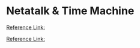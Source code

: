 # Netatalk & Time Machine

[Reference Link: ](https://cwill.us/netatalk-install-on-ubuntu-16-04/)

[Reference Link: ](https://samuelhewitt.com/blog/2015-09-12-debian-linux-server-mac-os-time-machine-backups-how-to)
